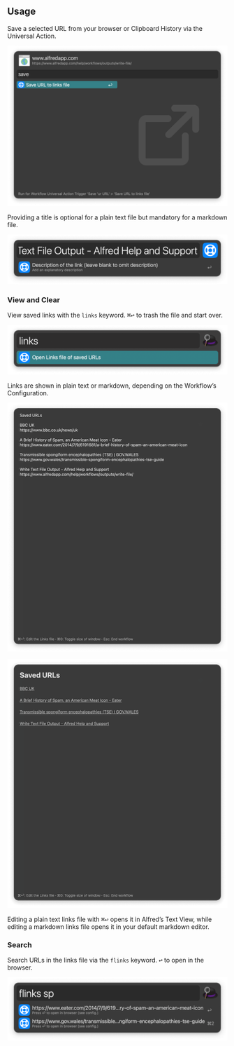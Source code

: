 ## Usage

Save a selected URL from your browser or Clipboard History via the Universal Action.

![Universal Action to add URL](images/ua.png)

Providing a title is optional for a plain text file but mandatory for a markdown file.

![Providing a title](images/title.png)

### View and Clear

View saved links with the `links` keyword. <kbd>⌘</kbd><kbd>↩</kbd> to trash the file and start over.

![View links keyword](images/linkskeyword.png)

Links are shown in plain text or markdown, depending on the Workflow’s Configuration.

![Plain text links](images/plainlinks.png)

![Markdown links](images/mdlinks.png)

Editing a plain text links file with <kbd>⌘</kbd><kbd>↩</kbd> opens it in Alfred’s Text View, while editing a markdown links file opens it in your default markdown editor.

### Search

Search URLs in the links file via the `flinks` keyword. <kbd>↩</kbd> to open in the browser.

![Searching links](images/flinks.png)
